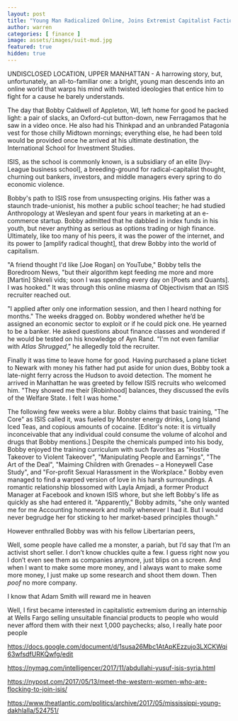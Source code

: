 ```yaml
---
layout: post
title: "Young Man Radicalized Online, Joins Extremist Capitalist Faction"
author: warren
categories: [ finance ]
image: assets/images/suit-mud.jpg
featured: true
hidden: true
---
```


UNDISCLOSED LOCATION, UPPER MANHATTAN - A harrowing story, but, unfortunately, an all-to-familiar one: a bright, young man descends into an online world that warps his mind with twisted ideologies that entice him to fight for a cause he barely understands. 

The day that Bobby Caldwell of Appleton, WI, left home for good he packed light: a pair of slacks, an Oxford-cut button-down, new Ferragamos that he saw in a video once. He also had his Thinkpad and an unbranded Patagonia vest for those chilly Midtown mornings; everything else, he had been told would be provided once he arrived at his ultimate destination, the International School for Investment Studies. 

ISIS, as the school is commonly known, is a subsidiary of an elite [Ivy-League business school], a breeding-ground for radical-capitalist thought, churning out bankers, investors, and middle managers every spring to do economic violence. 

Bobby's path to ISIS rose from unsuspecting origins. His father was a staunch trade-unionist, his mother a public school teacher; he had studied Anthropology at Wesleyan and spent four years in marketing at an e-commerce startup. Bobby admitted that he dabbled in index funds in his youth, but never anything as serious as options trading or high finance. Ultimately, like too many of his peers, it was the power of the internet, and its power to [amplify radical thought], that drew Bobby into the world of capitalism.

"A friend thought I'd like [Joe Rogan] on YouTube," Bobby tells the Boredroom News, "but their algorithm kept feeding me more and more [Martin] Shkreli vids; soon I was spending every day on [Poets and Quants]. I was hooked." It was through this online miasma of Objectivism that an ISIS recruiter reached out. 

"I applied after only one information session, and then I heard nothing for months." The weeks dragged on. Bobby wondered whether he’d be assigned an economic sector to exploit or if he could pick one. He yearned to be a banker. He asked questions about finance classes and wondered if he would be tested on his knowledge of Ayn Rand. “I'm not even familiar with _Atlas Shrugged_,” he allegedly told the recruiter. 

Finally it was time to leave home for good. Having purchased a plane ticket to Newark with money his father had put aside for union dues, Bobby took a late-night ferry across the Hudson to avoid detection. The moment he arrived in Manhattan he was greeted by fellow ISIS recruits who welcomed him. "They showed me their [Robinhood] balances, they discussed the evils of the Welfare State. I felt I was home."

The following few weeks were a blur. Bobby claims that basic training, "The Core" as ISIS called it, was fueled by Monster energy drinks, Long Island Iced Teas, and copious amounts of cocaine. [Editor's note: it is virtually inconceivable that any individual could consume the volume of alcohol and drugs that Bobby mentions.] Despite the chemicals pumped into his body, Bobby enjoyed the training curriculum with such favorites as "Hostile Takeover to Violent Takeover", "Manipulating People and Earnings", "The Art of the Deal", "Maiming Children with Grenades – a Honeywell Case Study", and "For-profit Sexual Harassment in the Workplace." Bobby even managed to find a warped version of love in his harsh surroundings. A romantic relationship blossomed with Layla Amjadi, a former Product Manager at Facebook and known ISIS whore, but she left Bobby's life as quickly as she had entered it. "Apparently," Bobby admits, "she only wanted me for me Accounting homework and molly whenever I had it. But I would never begrudge her for sticking to her market-based principles though."

However enthralled Bobby was with his fellow Libertarian peers, 


Well, some people have called me a monster, a pariah, but I’d say that I’m an activist short seller. I don’t know chuckles quite a few. I guess right now you I don’t even see them as companies anymore, just blips on a screen. And when I want to make some more money, and I always want to make some more money, I just make up some research and shoot them down. Then *poof* no more company.
 
I know that Adam Smith will reward me in heaven



Well, I first became interested in capitalistic extremism during an internship at Wells Fargo selling unsuitable financial products to people who would never afford them with their next 1,000 paychecks; also, I really hate poor people


https://docs.google.com/document/d/1susa26Mbc1AtApKEzzujo3LXCKWqi63wfsdfURKQwfg/edit

https://nymag.com/intelligencer/2017/11/abdullahi-yusuf-isis-syria.html

https://nypost.com/2017/05/13/meet-the-western-women-who-are-flocking-to-join-isis/

https://www.theatlantic.com/politics/archive/2017/05/mississippi-young-dakhlalla/524751/


